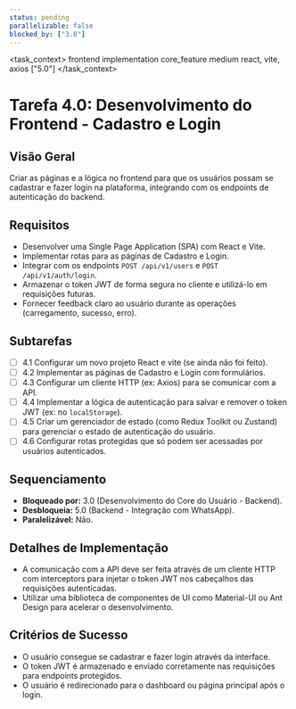 ```yaml
---
status: pending
parallelizable: false
blocked_by: ["3.0"]
---
```


<task_context>
<domain>frontend</domain>
<type>implementation</type>
<scope>core_feature</scope>
<complexity>medium</complexity>
<dependencies>react, vite, axios</dependencies>
<unblocks>["5.0"]</unblocks>
</task_context>

# Tarefa 4.0: Desenvolvimento do Frontend - Cadastro e Login

## Visão Geral
Criar as páginas e a lógica no frontend para que os usuários possam se cadastrar e fazer login na plataforma, integrando com os endpoints de autenticação do backend.

## Requisitos
- Desenvolver uma Single Page Application (SPA) com React e Vite.
- Implementar rotas para as páginas de Cadastro e Login.
- Integrar com os endpoints `POST /api/v1/users` e `POST /api/v1/auth/login`.
- Armazenar o token JWT de forma segura no cliente e utilizá-lo em requisições futuras.
- Fornecer feedback claro ao usuário durante as operações (carregamento, sucesso, erro).

## Subtarefas
- [ ] 4.1 Configurar um novo projeto React e vite (se ainda não foi feito).
- [ ] 4.2 Implementar as páginas de Cadastro e Login com formulários.
- [ ] 4.3 Configurar um cliente HTTP (ex: Axios) para se comunicar com a API.
- [ ] 4.4 Implementar a lógica de autenticação para salvar e remover o token JWT (ex: no `localStorage`).
- [ ] 4.5 Criar um gerenciador de estado (como Redux Toolkit ou Zustand) para gerenciar o estado de autenticação do usuário.
- [ ] 4.6 Configurar rotas protegidas que só podem ser acessadas por usuários autenticados.

## Sequenciamento
- **Bloqueado por:** 3.0 (Desenvolvimento do Core do Usuário - Backend).
- **Desbloqueia:** 5.0 (Backend - Integração com WhatsApp).
- **Paralelizável:** Não.

## Detalhes de Implementação
- A comunicação com a API deve ser feita através de um cliente HTTP com interceptors para injetar o token JWT nos cabeçalhos das requisições autenticadas.
- Utilizar uma biblioteca de componentes de UI como Material-UI ou Ant Design para acelerar o desenvolvimento.

## Critérios de Sucesso
- O usuário consegue se cadastrar e fazer login através da interface.
- O token JWT é armazenado e enviado corretamente nas requisições para endpoints protegidos.
- O usuário é redirecionado para o dashboard ou página principal após o login.
